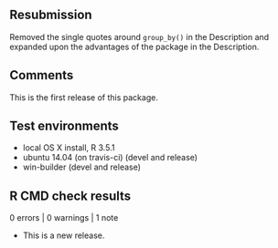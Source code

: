 ## Resubmission
Removed the single quotes around `group_by()` in the Description and expanded
upon the advantages of the package in the Description.

## Comments
This is the first release of this package.

## Test environments
* local OS X install, R 3.5.1
* ubuntu 14.04 (on travis-ci) (devel and release)
* win-builder (devel and release)

## R CMD check results

0 errors | 0 warnings | 1 note

* This is a new release.
